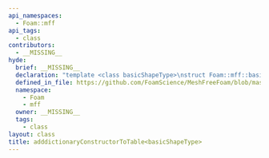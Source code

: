 ```yaml
---
api_namespaces:
  - Foam::mff
api_tags:
  - class
contributors:
  - __MISSING__
hyde:
  brief: __MISSING__
  declaration: "template <class basicShapeType>\nstruct Foam::mff::basicShape::adddictionaryConstructorToTable;"
  defined_in_file: https://github.com/FoamScience/MeshFreeFoam/blob/master/src/meshfree/shapes/basicShape/basicShape.H
  namespace:
    - Foam
    - mff
  owner: __MISSING__
  tags:
    - class
layout: class
title: adddictionaryConstructorToTable<basicShapeType>
---
```


